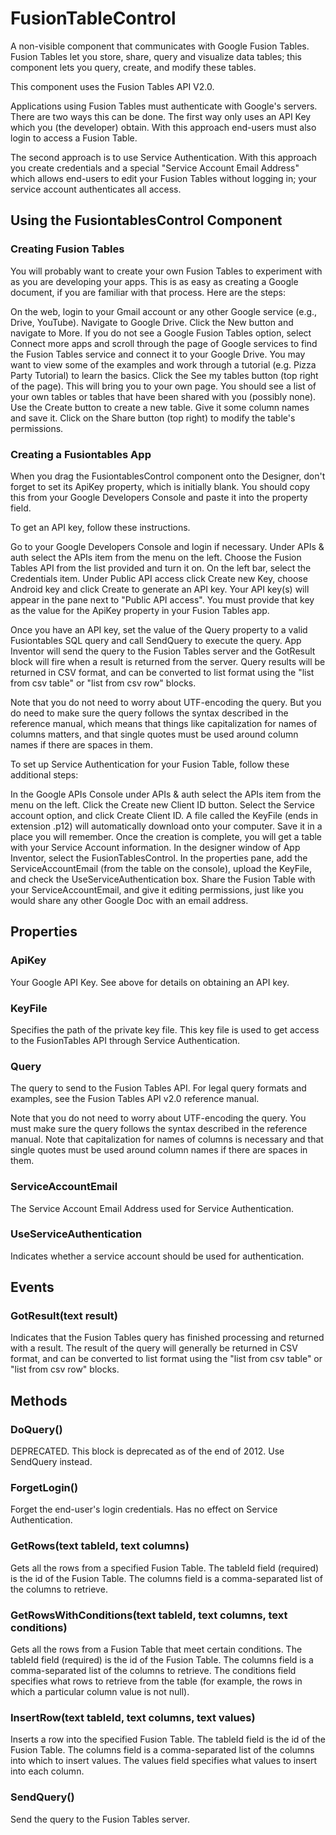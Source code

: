 # FusionTableControl

A non-visible component that communicates with Google Fusion Tables. Fusion Tables let you store, share, query and visualize data tables; this component lets you query, create, and modify these tables.

This component uses the Fusion Tables API V2.0.

Applications using Fusion Tables must authenticate with Google's servers. There are two ways this can be done. The first way only uses an API Key which you \(the developer\) obtain. With this approach end-users must also login to access a Fusion Table.

The second approach is to use Service Authentication. With this approach you create credentials and a special "Service Account Email Address" which allows end-users to edit your Fusion Tables without logging in; your service account authenticates all access.

## Using the FusiontablesControl Component

### Creating Fusion Tables

You will probably want to create your own Fusion Tables to experiment with as you are developing your apps. This is as easy as creating a Google document, if you are familiar with that process. Here are the steps:

On the web, login to your Gmail account or any other Google service \(e.g., Drive, YouTube\). Navigate to Google Drive. Click the New button and navigate to More. If you do not see a Google Fusion Tables option, select Connect more apps and scroll through the page of Google services to find the Fusion Tables service and connect it to your Google Drive. You may want to view some of the examples and work through a tutorial \(e.g. Pizza Party Tutorial\) to learn the basics. Click the See my tables button \(top right of the page\). This will bring you to your own page. You should see a list of your own tables or tables that have been shared with you \(possibly none\). Use the Create button to create a new table. Give it some column names and save it. Click on the Share button \(top right\) to modify the table's permissions.

### Creating a Fusiontables App

When you drag the FusiontablesControl component onto the Designer, don't forget to set its ApiKey property, which is initially blank. You should copy this from your Google Developers Console and paste it into the property field.

To get an API key, follow these instructions.

Go to your Google Developers Console and login if necessary. Under APIs & auth select the APIs item from the menu on the left. Choose the Fusion Tables API from the list provided and turn it on. On the left bar, select the Credentials item. Under Public API access click Create new Key, choose Android key and click Create to generate an API key. Your API key\(s\) will appear in the pane next to "Public API access". You must provide that key as the value for the ApiKey property in your Fusion Tables app.

Once you have an API key, set the value of the Query property to a valid Fusiontables SQL query and call SendQuery to execute the query. App Inventor will send the query to the Fusion Tables server and the GotResult block will fire when a result is returned from the server. Query results will be returned in CSV format, and can be converted to list format using the "list from csv table" or "list from csv row" blocks.

Note that you do not need to worry about UTF-encoding the query. But you do need to make sure the query follows the syntax described in the reference manual, which means that things like capitalization for names of columns matters, and that single quotes must be used around column names if there are spaces in them.

To set up Service Authentication for your Fusion Table, follow these additional steps:

In the Google APIs Console under APIs & auth select the APIs item from the menu on the left. Click the Create new Client ID button. Select the Service account option, and click Create Client ID. A file called the KeyFile \(ends in extension .p12\) will automatically download onto your computer. Save it in a place you will remember. Once the creation is complete, you will get a table with your Service Account information. In the designer window of App Inventor, select the FusionTablesControl. In the properties pane, add the ServiceAccountEmail \(from the table on the console\), upload the KeyFile, and check the UseServiceAuthentication box. Share the Fusion Table with your ServiceAccountEmail, and give it editing permissions, just like you would share any other Google Doc with an email address.

## Properties

### ApiKey

Your Google API Key. See above for details on obtaining an API key.

### KeyFile

Specifies the path of the private key file. This key file is used to get access to the FusionTables API through Service Authentication.

### Query

The query to send to the Fusion Tables API. For legal query formats and examples, see the Fusion Tables API v2.0 reference manual.

Note that you do not need to worry about UTF-encoding the query. You must make sure the query follows the syntax described in the reference manual. Note that capitalization for names of columns is necessary and that single quotes must be used around column names if there are spaces in them.

### ServiceAccountEmail

The Service Account Email Address used for Service Authentication.

### UseServiceAuthentication

Indicates whether a service account should be used for authentication.

## Events

### GotResult\(text result\)

Indicates that the Fusion Tables query has finished processing and returned with a result. The result of the query will generally be returned in CSV format, and can be converted to list format using the "list from csv table" or "list from csv row" blocks.

## Methods

### DoQuery\(\)

DEPRECATED. This block is deprecated as of the end of 2012. Use SendQuery instead.

### ForgetLogin\(\)

Forget the end-user's login credentials. Has no effect on Service Authentication.

### GetRows\(text tableId, text columns\)

Gets all the rows from a specified Fusion Table. The tableId field \(required\) is the id of the Fusion Table. The columns field is a comma-separated list of the columns to retrieve.

### GetRowsWithConditions\(text tableId, text columns, text conditions\)

Gets all the rows from a Fusion Table that meet certain conditions. The tableId field \(required\) is the id of the Fusion Table. The columns field is a comma-separated list of the columns to retrieve. The conditions field specifies what rows to retrieve from the table \(for example, the rows in which a particular column value is not null\).

### InsertRow\(text tableId, text columns, text values\)

Inserts a row into the specified Fusion Table. The tableId field is the id of the Fusion Table. The columns field is a comma-separated list of the columns into which to insert values. The values field specifies what values to insert into each column.

### SendQuery\(\)

Send the query to the Fusion Tables server.

